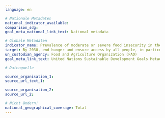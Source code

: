 ```yaml
---
language: en

# Nationale Metadaten
national_indicator_available:
comparison_sdg:
goal_meta_national_link_text: National metadata

# Globale Metadaten
indicator_name: Prevalence of moderate or severe food insecurity in the population, based on the Food Insecurity Experience Scale (FIES)
target: By 2030, end hunger and ensure access by all people, in particular the poor and people in vulnerable situations, including infants, to safe, nutritious and sufficient food all year round
un_custodian_agency: Food and Agriculture Organization (FAO)
goal_meta_link_text: United Nations Sustainable Development Goals Metadata

# Datenquelle

source_organisation_1:
source_url_text_1:

source_organisation_2:
source_url_2:

# Nicht ändern!
national_geographical_coverage: Total
---
```

